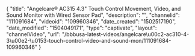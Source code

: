 {
    "title": "Angelcare&reg; AC315 4.3&quot; Touch Control Movement, Video, and Sound Monitor with Wired Sensor Pad",
    "description": "",
    "channelid": "111091684",
    "videoid": "109960346",
    "date_created": "1502517190",
    "date_modified": "1504049171",
    "type": "captivate",
    "layout": "channelVideo",
    "url": "\/bbbusa-latest-videos\/angelcare\u00c2-ac310-4-3\u00e2-\u0153-touch-control-video-and-sound-mon\/111091684-109960346"
}